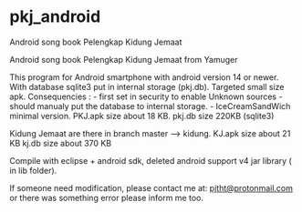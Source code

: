 # pkj_android
Android song book Pelengkap Kidung Jemaat

Android song book Pelengkap Kidung Jemaat from Yamuger

This program for Android smartphone with android version 14 or newer. 
With database sqlite3 put in internal storage (pkj.db). 
Targeted small size apk. 
Consequencies : - first set in security to enable Unknown sources
                - should manualy put the database to internal storage. 
                - IceCreamSandWich minimal version. 
PKJ.apk size about 18 KB. 
pkj.db size 220KB (sqlite3)

Kidung Jemaat are there in branch master --> kidung.
KJ.apk size about 21 KB 
kj.db size about 370 KB

Compile with eclipse + android sdk, deleted android support v4 jar library ( in lib folder).

If someone need modification, please contact me at: pjtht@protonmail.com or there was something error please inform me too.
